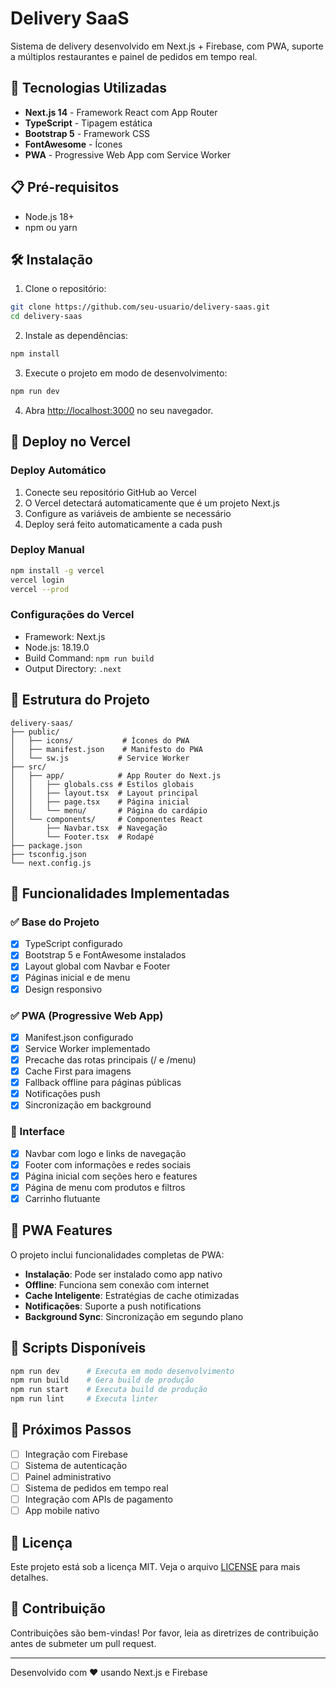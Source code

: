 # Delivery SaaS

Sistema de delivery desenvolvido em Next.js + Firebase, com PWA, suporte a múltiplos restaurantes e painel de pedidos em tempo real.

## 🚀 Tecnologias Utilizadas

- **Next.js 14** - Framework React com App Router
- **TypeScript** - Tipagem estática
- **Bootstrap 5** - Framework CSS
- **FontAwesome** - Ícones
- **PWA** - Progressive Web App com Service Worker

## 📋 Pré-requisitos

- Node.js 18+
- npm ou yarn

## 🛠️ Instalação

1. Clone o repositório:

```bash
git clone https://github.com/seu-usuario/delivery-saas.git
cd delivery-saas
```

2. Instale as dependências:

```bash
npm install
```

3. Execute o projeto em modo de desenvolvimento:

```bash
npm run dev
```

4. Abra [http://localhost:3000](http://localhost:3000) no seu navegador.

## 🚀 Deploy no Vercel

### Deploy Automático

1. Conecte seu repositório GitHub ao Vercel
2. O Vercel detectará automaticamente que é um projeto Next.js
3. Configure as variáveis de ambiente se necessário
4. Deploy será feito automaticamente a cada push

### Deploy Manual

```bash
npm install -g vercel
vercel login
vercel --prod
```

### Configurações do Vercel

- Framework: Next.js
- Node.js: 18.19.0
- Build Command: `npm run build`
- Output Directory: `.next`

## 📁 Estrutura do Projeto

```
delivery-saas/
├── public/
│   ├── icons/           # Ícones do PWA
│   ├── manifest.json    # Manifesto do PWA
│   └── sw.js           # Service Worker
├── src/
│   ├── app/            # App Router do Next.js
│   │   ├── globals.css # Estilos globais
│   │   ├── layout.tsx  # Layout principal
│   │   ├── page.tsx    # Página inicial
│   │   └── menu/       # Página do cardápio
│   └── components/     # Componentes React
│       ├── Navbar.tsx  # Navegação
│       └── Footer.tsx  # Rodapé
├── package.json
├── tsconfig.json
└── next.config.js
```

## 🔧 Funcionalidades Implementadas

### ✅ Base do Projeto

- [x] TypeScript configurado
- [x] Bootstrap 5 e FontAwesome instalados
- [x] Layout global com Navbar e Footer
- [x] Páginas inicial e de menu
- [x] Design responsivo

### ✅ PWA (Progressive Web App)

- [x] Manifest.json configurado
- [x] Service Worker implementado
- [x] Precache das rotas principais (/ e /menu)
- [x] Cache First para imagens
- [x] Fallback offline para páginas públicas
- [x] Notificações push
- [x] Sincronização em background

### 🎨 Interface

- [x] Navbar com logo e links de navegação
- [x] Footer com informações e redes sociais
- [x] Página inicial com seções hero e features
- [x] Página de menu com produtos e filtros
- [x] Carrinho flutuante

## 📱 PWA Features

O projeto inclui funcionalidades completas de PWA:

- **Instalação**: Pode ser instalado como app nativo
- **Offline**: Funciona sem conexão com internet
- **Cache Inteligente**: Estratégias de cache otimizadas
- **Notificações**: Suporte a push notifications
- **Background Sync**: Sincronização em segundo plano

## 🚀 Scripts Disponíveis

```bash
npm run dev      # Executa em modo desenvolvimento
npm run build    # Gera build de produção
npm run start    # Executa build de produção
npm run lint     # Executa linter
```

## 🔮 Próximos Passos

- [ ] Integração com Firebase
- [ ] Sistema de autenticação
- [ ] Painel administrativo
- [ ] Sistema de pedidos em tempo real
- [ ] Integração com APIs de pagamento
- [ ] App mobile nativo

## 📄 Licença

Este projeto está sob a licença MIT. Veja o arquivo [LICENSE](LICENSE) para mais detalhes.

## 🤝 Contribuição

Contribuições são bem-vindas! Por favor, leia as diretrizes de contribuição antes de submeter um pull request.

---

Desenvolvido com ❤️ usando Next.js e Firebase
